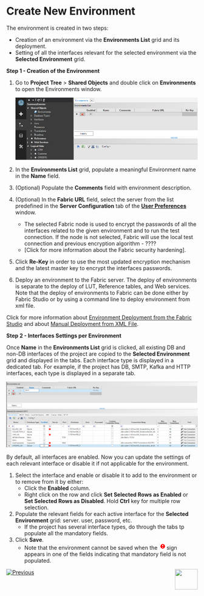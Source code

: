# Create New Environment

The environment is created in two steps:

* Creation of an environment via the **Environments List** grid and its deployment.
* Setting of all the interfaces relevant for the selected environment via the **Selected Environment** grid.

**Step 1 - Creation of the Environment**

1. Go to **Project Tree** > **Shared Objects** and double click on **Environments** to open the Environments window.

   ![image](images/25_02_1.PNG)

2. In the **Environments List** grid, populate a meaningful Environment name in the **Name** field.

3. (Optional) Populate the **Comments** field with environment description.

4. (Optional) In the **Fabric URL** field, select the server from the list predefined in the **Server Configuration** tab of the [**User Preferences**](/articles/04_fabric_studio/04_user_preferences.md) window. 

   * The selected Fabric node is used to encrypt the passwords of all the interfaces related to the given environment and to run the test connection. If the node is not selected, Fabric will use the local test connection and previous encryption algorithm - ???? 
   * [Click for more information about the Fabric security hardening].

5. Click **Re-Key** in order to use the most updated encryption mechanism and the latest master key to encrypt the interfaces passwords.

6. Deploy an environment to the Fabric server. The deploy of environments is separate to the deploy of LUT, Reference tables, and Web services. Note that the deploy of environments to Fabric can be done either by Fabric Studio or by using a command line to deploy environment from xml file.

Click for more information about [Environment Deployment from the Fabric Studio](03_deploy_env_from_Fabric_Studio.md) and about [Manual Deployment from XML File](04_manual_deployment_from_XML_file.md).

**Step 2 - Interfaces Settings per Environment**

Once **Name** in the  **Environments List** grid is clicked, all existing DB and non-DB interfaces of the project are copied to the **Selected Environment** grid and displayed in the tabs. Each interface type is displayed in a dedicated tab. For example, if the project has DB, SMTP, Kafka and HTTP interfaces, each type is displayed in a separate tab.

![image](images/25_02_2.PNG)

By default, all interfaces are enabled. Now you can update the settings of each relevant interface or disable it if not applicable for the environment.

1. Select the interface and enable or disable it to add to the environment or to remove from it by either:
   * Click the **Enabled** column.
   * Right click on the row and click **Set Selected Rows as Enabled** or **Set Selected Rows as Disabled**. Hold **Ctrl** key for multiple row selection. 
2. Populate the relevant fields for each active interface for the  **Selected Environment** grid: server. user, password, etc.
   * If the project has several interface types, do through the tabs tp populate all the mandatory fields.
3. Click **Save**.
   * Note that the environment cannot be saved when the ![iamge](images/25_red_sign.PNG)sign appears in one of the fields indicating that mandatory field is not populated.



[![Previous](/articles/images/Previous.png)](01_environments_overview.md)[<img align="right" width="60" height="54" src="/articles/images/Next.png">](03_deploy_env_from_Fabric_Studio.md)